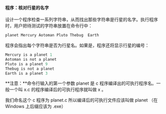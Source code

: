 #### 程序：核对行星的名字

设计一个程序检查一系列字符串，从而找出那些字符串是行星的名字。执行程序时，用户把待测试的字符串放置在命令行中：

```c
planet Mercury Aotoman Pluto Thebug  Earth
```

程序会指出每个字符串是否为行星名。如果是，程序还将显示行星的编号：

```c
Mercury is a planet 1
Aotoman is not a planet
Pluto is a planet 9
Thebug is not a planet
Earth is a planet 3
```

**注意：**命令行输入的第一个参数 planet 是 c 程序编译出的可执行程序名。一般一个叫 x.c 的程序编译后的可执行程序就叫做 x 。

我们命名这个 c 程序为 planet.c 所以编译后的可执行文件应该叫做 planet （在 Windows 上后缀应该为 .exe）